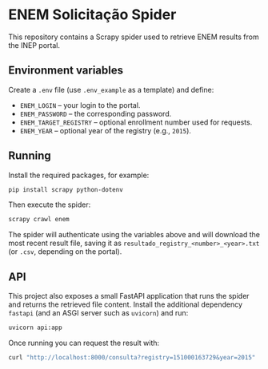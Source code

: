 # ENEM Solicitação Spider

This repository contains a Scrapy spider used to retrieve ENEM results from the INEP portal.

## Environment variables

Create a `.env` file (use `.env_example` as a template) and define:

- `ENEM_LOGIN` – your login to the portal.
- `ENEM_PASSWORD` – the corresponding password.
- `ENEM_TARGET_REGISTRY` – optional enrollment number used for requests.
- `ENEM_YEAR` – optional year of the registry (e.g., `2015`).

## Running

Install the required packages, for example:

```bash
pip install scrapy python-dotenv
```

Then execute the spider:

```bash
scrapy crawl enem
```

The spider will authenticate using the variables above and will download the most recent result file, saving it as `resultado_registry_<number>_<year>.txt` (or `.csv`, depending on the portal).

## API

This project also exposes a small FastAPI application that runs the spider and
returns the retrieved file content. Install the additional dependency
`fastapi` (and an ASGI server such as `uvicorn`) and run:

```bash
uvicorn api:app
```

Once running you can request the result with:

```bash
curl "http://localhost:8000/consulta?registry=151000163729&year=2015"
```


